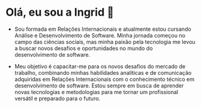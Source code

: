 # Olá, eu sou a Ingrid 👋

- Sou formada em Relações Internacionais e atualmente estou cursando Análise e Desenvolvimento de Software. Minha jornada começou no campo das ciências sociais, mas minha paixão pela tecnologia me levou a buscar novos desafios e oportunidades no mundo do desenvolvimento de software.

- Meu objetivo é capacitar-me para os novos desafios do mercado de trabalho, combinando minhas habilidades analíticas e de comunicação adquiridas em Relações Internacionais com o conhecimento técnico em desenvolvimento de software. Estou sempre em busca de aprender novas tecnologias e metodologias para me tornar um profissional versátil e preparado para o futuro.

